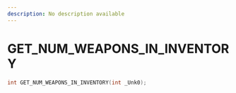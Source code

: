 ```yaml
---
description: No description available 
---
```


# GET_NUM_WEAPONS_IN_INVENTORY

```cpp
int GET_NUM_WEAPONS_IN_INVENTORY(int _Unk0);
```